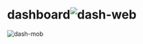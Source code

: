 # dashboard![dash-web](https://github.com/abdelhalim-abdelsalam/dashboard/assets/108537602/46713dc3-57d8-4477-b6f9-f18855e352d0)
![dash-mob](https://github.com/abdelhalim-abdelsalam/dashboard/assets/108537602/f073af9b-c5b3-4709-8693-e0bb25b1d492)

